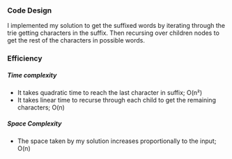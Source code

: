 ### Code Design

I implemented my solution to get the suffixed words by iterating through the trie getting characters in the suffix. Then recursing over children nodes to get the rest of the characters in possible words.

### Efficiency

##### Time complexity

- It takes quadratic time to reach the last character in suffix; O(n²)
- It takes linear time to recurse through each child to get the remaining characters; O(n)

##### Space Complexity

- The space taken by my solution increases proportionally to the input; O(n)
